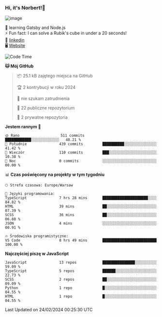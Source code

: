 ### Hi, it's Norbert!👋

![image](https://i.imgur.com/y3Fbv48.png)


🧠 learning Gatsby and Node.js <br>
⚡ Fun fact: I can solve a Rubik's cube in under a 20 seconds! <br>
👔 [linkedin](https://www.linkedin.com/in/norbert-%C5%82uszkiewicz-75b0891b3/) <br>
🖥 [Website](https://norbertluszkiewicz.pl/)<br>


<!--START_SECTION:waka-->
![Code Time](http://img.shields.io/badge/Code%20Time-2%2C147%20hrs%2011%20mins-blue)

**🐱 Mój GitHub** 

> 📦 25.1 kB zajętego miejsca na GitHub 
 > 
> 🏆 2 kontrybucji w roku 2024
 > 
> 🚫 nie szukam zatrudnienia
 > 
> 📜 22 publiczne repozytorium 
 > 
> 🔑 2 prywatne repozytoria 
 > 
**Jestem rannym 🐤** 

```text
🌞 Rano                   511 commits         ████████████░░░░░░░░░░░░░   48.21 % 
🌆 Południe               439 commits         ██████████░░░░░░░░░░░░░░░   41.42 % 
🌃 Wieczór                110 commits         ███░░░░░░░░░░░░░░░░░░░░░░   10.38 % 
🌙 Noc                    0 commits           ░░░░░░░░░░░░░░░░░░░░░░░░░   00.00 % 
```


📊 **Czas poświęcony na projekty w tym tygodniu** 

```text
🕑︎ Strefa czasowa: Europe/Warsaw

💬 Języki programowania: 
TypeScript               7 hrs 28 mins       █████████████████████░░░░   84.82 % 
HTML                     39 mins             ██░░░░░░░░░░░░░░░░░░░░░░░   07.39 % 
SCSS                     36 mins             ██░░░░░░░░░░░░░░░░░░░░░░░   06.88 % 
JSON                     4 mins              ░░░░░░░░░░░░░░░░░░░░░░░░░   00.91 % 

🔥 Środowiska programistyczne: 
VS Code                  8 hrs 49 mins       █████████████████████████   100.00 % 
```

**Najczęściej piszę w JavaScript** 

```text
JavaScript               13 repos            ███████████████░░░░░░░░░░   59.09 % 
TypeScript               5 repos             ██████░░░░░░░░░░░░░░░░░░░   22.73 % 
SCSS                     2 repos             ██░░░░░░░░░░░░░░░░░░░░░░░   09.09 % 
Python                   1 repo              █░░░░░░░░░░░░░░░░░░░░░░░░   04.55 % 
HTML                     1 repo              █░░░░░░░░░░░░░░░░░░░░░░░░   04.55 % 
```




 Last Updated on 24/02/2024 00:25:30 UTC
<!--END_SECTION:waka-->
